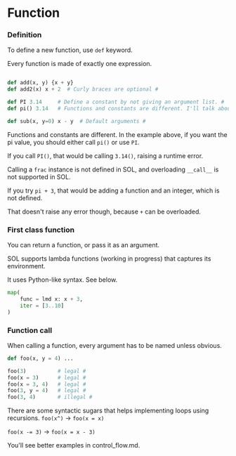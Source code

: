 # Function

### Definition
To define a new function, use `def` keyword.

Every function is made of exactly one expression.
```python

def add(x, y) {x + y}
def add2(x) x + 2  # Curly braces are optional #

def PI 3.14     # Define a constant by not giving an argument list. #
def pi() 3.14   # Functions and constants are different. I'll talk about that later. #

def sub(x, y=0) x - y  # Default arguments #
```

Functions and constants are different.
In the example above, if you want the pi value, you should either call `pi()` or use `PI`.

If you call `PI()`, that would be calling `3.14()`, raising a runtime error.

Calling a `frac` instance is not defined in SOL, and overloading `__call__` is not supported in SOL.

If you try `pi + 3`, that would be adding a function and an integer, which is not defined.

That doesn't raise any error though, because `+` can be overloaded.


### First class function
You can return a function, or pass it as an argument.

SOL supports lambda functions (working in progress) that captures its environment.

It uses Python-like syntax. See below.
```python
map(
    func = lmd x: x + 3,
    iter = [3..10]
)
```


### Function call
When calling a function, every argument has to be named unless obvious.
```python
def foo(x, y = 4) ...

foo(3)          # legal #
foo(x = 3)      # legal #
foo(x = 3, 4)   # legal #
foo(3, y = 4)   # legal #
foo(3, 4)       # illegal #
```


There are some syntactic sugars that helps implementing loops using recursions.
`foo(x^)` -> `foo(x = x)`

`foo(x -= 3)` -> `foo(x = x - 3)`

You'll see better examples in control_flow.md.
